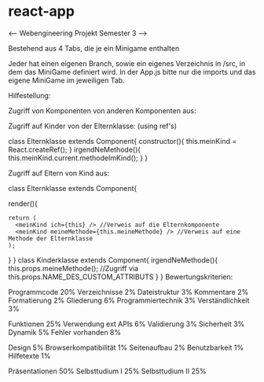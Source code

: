 # react-app

<--     Webengineering Projekt Semester 3    -->

Bestehend aus 4 Tabs, die je ein Minigame enthalten

Jeder hat einen eigenen Branch, sowie ein eigenes Verzeichnis in /src, in dem das MiniGame definiert wird. 
In der App.js bitte nur die imports und das eigene MiniGame im jeweiligen Tab.

Hilfestellung:

Zugriff von Komponenten von anderen Komponenten aus:

Zugriff auf Kinder von der Elternklasse:   (using ref's)

class Elternklasse extends Component{
  constructor(){
    this.meinKind = React.createRef();
  }
  irgendNeMethode(){
    this.meinKind.current.methodeImKind();
  }
}

Zugriff auf Eltern von Kind aus:

class Elternklasse extends Component{

  render(){
  
    return (
      <meinKind ich={this} /> //Verweis auf die Elternkomponente
      <meinKind meineMethode={this.meineMethode} /> //Verweis auf eine Methode der Elternklasse
    );
  }
}
class Kinderklasse extends Component{
  irgendNeMethode(){
     this.props.meineMethode();    //Zugriff via this.props.NAME_DES_CUSTOM_ATTRIBUTS
  }
}
Bewertungskriterien:

Programmcode		20%
Verzeichnisse			2%
Dateistruktur			3%
Kommentare			2%
Formatierung			2%
Gliederung			6%
Programmiertechnik	3%
Verständlichkeit		3%


Funktionen			25%
Verwendung ext APIs	6%
Validierung			3%
Sicherheit			3%
Dynamik				5%
Fehler vorhanden		8%


Design				5%
Browserkompatibilität	1%
Seitenaufbau			2%
Benutzbarkeit			1%
Hilfetexte				1%


Präsentationen		50%
Selbsttudium I			25%
Selbsttudium II		25%

